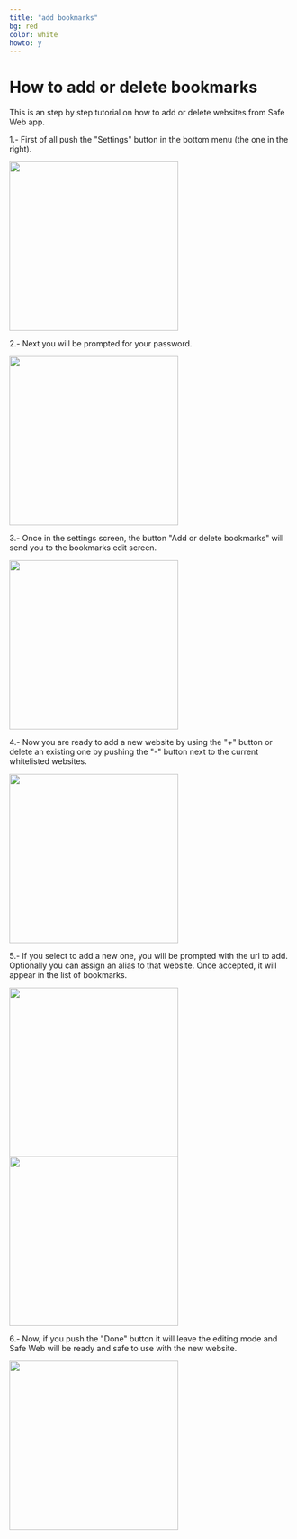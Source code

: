 ```yaml
---
title: "add bookmarks"
bg: red
color: white
howto: y
---
```


# How to add or delete bookmarks

This is an step by step tutorial on how to add or delete websites from Safe Web app.

1.- First of all push the "Settings" button in the bottom menu (the one in the right).

<img src="/img/howto/how-to-s1_framed.png" alt="" title="How to add bookmarks tutorial step 1" width="300" />

2.- Next you will be prompted for your password.

<img src="/img/howto/how-to-s2_framed.png" alt="" title="How to add bookmarks tutorial step 1" width="300" />

3.- Once in the settings screen, the button "Add or delete bookmarks" will send you to the bookmarks edit screen.

<img src="/img/howto/how-to-s3_framed.png" alt="" title="How to add bookmarks tutorial step 1" width="300" />

4.- Now you are ready to add a new website by using the "+" button or delete an existing one by pushing the "-" button next to the current whitelisted websites.

<img src="/img/howto/how-to-s4_framed.png" alt="" title="How to add bookmarks tutorial step 1" width="300" />

5.- If you select to add a new one, you will be prompted with the url to add. Optionally you can assign an alias to that website. Once accepted, it will appear in the list of bookmarks.

<img src="/img/howto/how-to-s5_framed.png" alt="" title="How to add bookmarks tutorial step 1" width="300" />
<img src="/img/howto/how-to-s6_framed.png" alt="" title="How to add bookmarks tutorial step 1" width="300" />

6.- Now, if you push the "Done" button it will leave the editing mode and Safe Web will be ready and safe to use with the new website.

<img src="/img/howto/how-to-s7_framed.png" alt="" title="How to add bookmarks tutorial step 1" width="300" />
